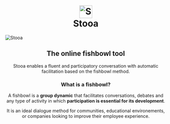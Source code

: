 <h1 style="text-align: center;"><img src="assets/img/stooa-logo.png" alt="Stooa logo" width="40" /><br /> Stooa</h1>

![Stooa](https://raw.githubusercontent.com/Stooa/.github/main/profile/assets/img/stooa.jpg)

<center>

## The online fishbowl tool

Stooa enables a fluent and participatory conversation with automatic facilitation based on the fishbowl method.

### What is a fishbowl?

A fishbowl is a **group dynamic** that facilitates conversations, debates and any type of activity in which **participation is essential for its development**.

It is an ideal dialogue method for communities, educational environements, or companies looking to improve their employee experience.
</center>
